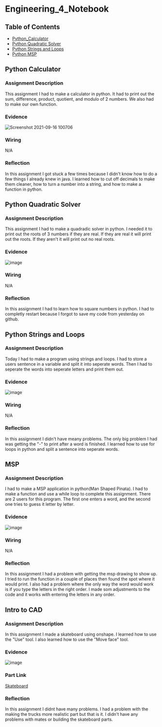 # Engineering_4_Notebook

## Table of Contents
* [Python_Calculator](#Python_Calculator)
* [Python Quadratic Solver](#Quadratic_Solver)
* [Python Strings and Loops](#Strings_and_Loops)
* [Python MSP](#Python_MSP)
## Python Calculator

### Assignment Description
This assignment I had to make a calculator in python. It had to print out the sum, difference, product, quotient, and modulo of 2 numbers. We also had to make our own function.

### Evidence
![Screenshot 2021-09-16 100706](https://user-images.githubusercontent.com/60943598/133630070-df25f8bc-a50d-4fe6-8b3d-ab4f8b997518.png)

### Wiring
N/A

### Reflection
In this assignment I got stuck a few times because I didn't know how to do a few things I already knew in java. I learned how to cut off decimals to make them cleaner, how to turn a number into a string, and how to make a function in python.

## Python Quadratic Solver

### Assignment Description
This assignment I had to make a quadradic solver in python. I needed it to print out the roots of 3 numbers if they are real. If they are real it will print out the roots. If they aren't it will print out no real roots.

### Evidence
![image](https://user-images.githubusercontent.com/60943598/134185036-807bdca6-c108-4142-8c40-fb7c4ae587f3.png)

### Wiring
N/A

### Reflection 
In this assignment I had to learn how to square numbers in python. I had to completly restart because I forgot to save my code from yesterday on github.

## Python Strings and Loops

### Assignment Description
Today I had to make a program using strings and loops. I had to store a users sentence in a variable and split it into seperate words. Then I had to seperate the words into seperate letters and print them out.

### Evidence 
![image](https://user-images.githubusercontent.com/60943598/134522900-4e601132-464f-4292-ba74-220a080a9a3f.png)

### Wiring
N/A

### Reflection 
In this assignment I didn't have meany problems. The only big problem I had was getting the "-" to print after a word is finished. I learned how to use for loops in python and split a sentence into seperate words.

## MSP

### Assignment Description
I had to make a MSP application in python(Man Shaped Pinata). I had to make a function and use a while loop to complete this assignment. There are 2 users for this program. The first one enters a word, and the second one tries to guess it letter by letter.

### Evidence
![image](https://user-images.githubusercontent.com/60943598/136963488-bf0b050e-c117-45ab-9ac6-61cfb3caec50.png)

### Wiring
N/A

### Reflection
In this assignment I had a problem with getting the msp drawing to show up. I tried to run the function in a couple of places then found the spot where it would print. I also had a problem where the only way the word would work is if you type the letters in the right order. I made som adjustments to the code and it works with entering the letters in any order.

## Intro to CAD

### Assignment Description
In this assignment I made a skateboard using onshape. I learned how to use the "Use" tool. I also learned how to use the "Move face" tool.

### Evidence 
![image](https://user-images.githubusercontent.com/60943598/139074674-36e321cc-1b40-40f3-95c3-2c78e9812166.png)


### Part Link
[Skateboard](https://cvilleschools.onshape.com/documents/e409389dfb1190b44e744eb1/w/549ea43b82658078da313b87/e/e8b7a5131a0543de33d33842?renderMode=0&uiState=6176b07ce3b78a3f7d1c7092)

### Reflection
In this assignment I didnt have many problems. I had a problem with the making the trucks more realistic part but that is it. I didn't have any problems with mates or building the skateboard parts.
